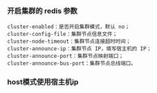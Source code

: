 ### 开启集群的 redis 参数
```
cluster-enabled：是否开启集群模式，默认 no；
cluster-config-file：集群节点信息文件；
cluster-node-timeout：集群节点连接超时时间；
cluster-announce-ip：集群节点 IP，填写宿主机的 IP；
cluster-announce-port：集群节点映射端口；
cluster-announce-bus-port：集群节点总线端口。
```
### host模式使用宿主机ip